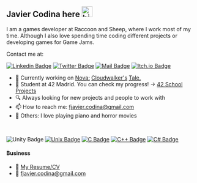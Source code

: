 ## Javier Codina here <img src="https://user-images.githubusercontent.com/1303154/88677602-1635ba80-d120-11ea-84d8-d263ba5fc3c0.gif" width="28px" height="28px" alt="hi">

I am a games developer at Raccoon and Sheep, where I work most of my time. Although I also love spending time coding different projects or developing games for Game Jams.

Contact me at:

[![Linkedin Badge](https://img.shields.io/badge/-Javier_Codina-0e76a8?style=flat&labelColor=0e76a8&logo=linkedin&logoColor=white)](https://www.linkedin.com/in/fjaviercodina/)
[![Twitter Badge](https://img.shields.io/badge/-@codinaFJ-1ca0f1?style=flat&labelColor=1ca0f1&logo=twitter&logoColor=white&link=https://twitter.com/codinaFJ)](https://twitter.com/codinaFJ)
[![Mail Badge](https://img.shields.io/badge/-Javier_Codina-c0392b?style=flat&labelColor=c0392b&logo=gmail&logoColor=white)](mailto:fjavier.codina@gmail.com)
[![Itch.io Badge](https://img.shields.io/badge/-codinaFJ-fa5c5c?style=flat&labelColor=fa5c5c&logo=itch.io&logoColor=white)](https://codinafj.itch.io/)

- :stars: Currently working on [Nova:](https://novathegame.carrd.co/) [Cloudwalker's](https://novathegame.carrd.co/) [Tale.](https://novathegame.carrd.co/)
- :blue_book: Student at 42 Madrid. You can check my progress! -> [42 School Projects](https://github.com/CodinaFJ/42projects)
- :mag: Always looking for new projects and people to work with
- :mailbox: How to reach me: fjavier.codina@gmail.com
- :eyes: Others: I love playing piano and horror movies

<br />

![Unity Badge](https://img.shields.io/badge/-UNITY-d1fff3?style=for-the-badge&labelColor=406b6e&logo=unity&logoColor=white)
[![Unix Badge](https://img.shields.io/badge/-UNIX-ebebeb?style=for-the-badge&labelColor=black&logo=linux&logoColor=white)](https://es.wikipedia.org/wiki/Unix)
[![C Badge](https://img.shields.io/badge/-C_coding-a1cdff?style=for-the-badge&labelColor=3b4e80&logo=C&logoColor=white)](https://en.wikipedia.org/wiki/C_(programming_language))
[![C++ Badge](https://img.shields.io/badge/-C++_coding-a1cdff?style=for-the-badge&labelColor=3b4e80&logo=C++&logoColor=white)](https://en.wikipedia.org/wiki/C_(programming_language))
[![C# Badge](https://img.shields.io/badge/-C#_coding-a1cdff?style=for-the-badge&labelColor=3b4e80&logo=C#&logoColor=white)](https://en.wikipedia.org/wiki/C_(programming_language))

#### Business
- :paperclip: [My Resume/CV](https://github.com/CodinaFJ/CodinaFJ/blob/master/Resume/Resume_EN_1.0.pdf)
- :email: fjavier.codina@gmail.com
